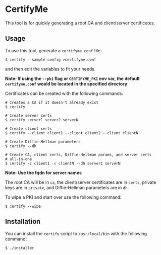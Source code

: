# CertifyMe

This tool is for quickly generating a root CA and client/server
certificates.

## Usage

To use this tool, generate a `certifyme.conf` file:

```
$ certify --sample-config >certifyme.conf
```

and then edit the variables to fit your needs.

**Note: If using the `--pki` flag or `CERTIFYME_PKI` env var, the
default `certifyme.conf` would be located in the specified directory**

Certificates can be created with the following commands:

```
# Creates a CA if it doesn't already exist
$ certify

# Create server certs
$ certify server1 server2 serverN

# Create client certs
$ certify --client client1 --client client2 --client clientN

# Create Diffie-Hellman parameters
$ certify --dh

# Create CA, client certs, Diffie-Hellman params, and server certs
# all-in-one
$ certify -c client1 -c clientN --dh server1 serverN
```

**Note: Use the fqdn for server names**

The root CA will be in `ca`, the client/server certificates are in
`certs`, private keys are in `private`, and Diffie-Hellman parameters
are in `dh`.

To wipe a PKI and start over use the following command:

```
$ certify --wipe
```

## Installation

You can install the `certify` script to `/usr/local/bin` with the
following command:

```
$ ./installer
```
